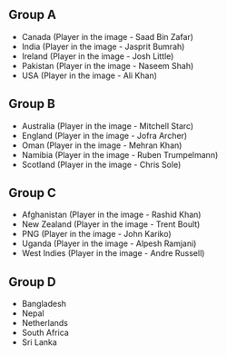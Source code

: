 ## Group A

  * Canada (Player in the image - Saad Bin Zafar)
  * India (Player in the image - Jasprit Bumrah)
  * Ireland (Player in the image - Josh Little)
  * Pakistan (Player in the image - Naseem Shah)
  * USA (Player in the image - Ali Khan)

## Group B
  * Australia (Player in the image - Mitchell Starc)
  * England (Player in the image - Jofra Archer)
  * Oman (Player in the image - Mehran Khan)
  * Namibia (Player in the image - Ruben Trumpelmann)
  * Scotland (Player in the image - Chris Sole)

## Group C
  * Afghanistan (Player in the image - Rashid Khan)
  * New Zealand (Player in the image - Trent Boult)
  * PNG (Player in the image - John Kariko)
  * Uganda (Player in the image - Alpesh Ramjani)
  * West Indies (Player in the image - Andre Russell)

## Group D
  * Bangladesh
  * Nepal
  * Netherlands
  * South Africa
  * Sri Lanka
